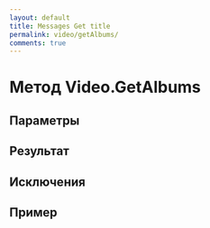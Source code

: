 ```yaml
---
layout: default
title: Messages Get title
permalink: video/getAlbums/
comments: true
---
```

# Метод Video.GetAlbums

## Параметры

## Результат

## Исключения

## Пример
```csharp

```

